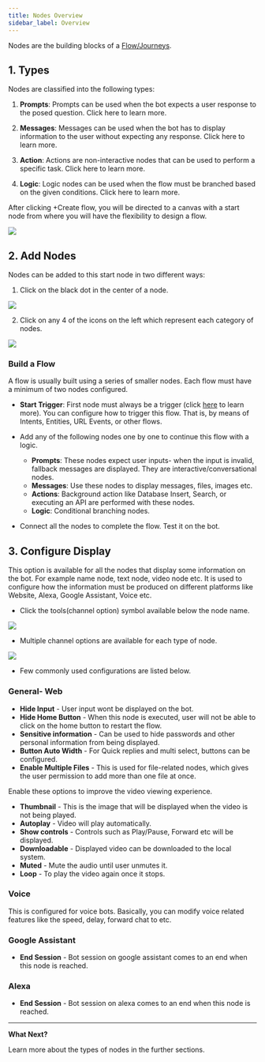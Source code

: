 ```yaml
---
title: Nodes Overview
sidebar_label: Overview
---
```


Nodes are the building blocks of a [Flow/Journeys](https://docs.yellow.ai/docs/platform_concepts/studio/build/journeys).  

## 1. Types 

Nodes are classified into the following types: 
1. **Prompts**: Prompts can be used when the bot expects a user response to the posed question. Click here to learn more. 
 
2. **Messages**: Messages can be used when the bot has to display information to the user without expecting any response. Click here to learn more. 

3. **Action**: Actions are non-interactive nodes that can be used to perform a specific task. Click here to learn more. 

4. **Logic**: Logic nodes can be used when the flow must be branched based on the given conditions. Click here to learn more. 

After clicking +Create flow, you will be directed to a canvas with a start node from where you will have the flexibility to design a flow.


![](https://i.imgur.com/uKrEbNH.jpg)


## 2. Add Nodes

Nodes can be added to this start node in two different ways:

1. Click on the black dot in the center of a node.


![](https://i.imgur.com/04ar7yF.jpg)


2. Click on any 4 of the icons on the left which represent each category of nodes.

![](https://i.imgur.com/vFdHzKo.png)


### Build a Flow 

A flow is usually built using a series of smaller nodes. Each flow must have a minimum of two nodes configured.

* **Start Trigger**: First node must always be a trigger (click [here](https://docs.yellow.ai/docs/platform_concepts/studio/build/journeys) to learn more). You can configure how to trigger this flow. That is, by means of Intents, Entities, URL Events, or other flows.
* Add any of the following nodes one by one to continue this flow with a logic. 
    * **Prompts**: These nodes expect user inputs- when the input is invalid, fallback messages are displayed. They are interactive/conversational nodes.
    * **Messages**: Use these nodes to display messages, files, images etc. 
    * **Actions**: Background action like Database Insert, Search, or executing an API are performed with these nodes.
    * **Logic**: Conditional branching nodes.

* Connect all the nodes to complete the flow. Test it on the bot. 

## 3. Configure Display

This option is available for all the nodes that display some information on the bot. For example name node, text node, video node etc. It is used to configure how the information must be produced on different platforms like Website, Alexa, Google Assistant, Voice etc.

* Click the tools(channel option) symbol available below the node name.  

![](https://i.imgur.com/EFZSXmG.png)

* Multiple channel options are available for each type of node. 

![](https://i.imgur.com/X5unpvO.png)

* Few commonly used configurations are listed below.  

### General- Web

* **Hide Input** - User input wont be displayed on the bot.
* **Hide Home Button** - When this node is executed, user will not be able to click on the home button to restart the flow. 
* **Sensitive information** - Can be used to hide passwords and other personal information from being displayed. 
* **Button Auto Width** - For Quick replies and multi select, buttons can be configured.
* **Enable Multiple Files** - This is used for file-related nodes, which gives the user permission to add more than one file at once.

Enable these options to improve the video viewing experience. 
* **Thumbnail** - This is the image that will be displayed when the video is not being played. 
* **Autoplay** - Video will play automatically.
* **Show controls** - Controls such as Play/Pause, Forward etc will be displayed.
* **Downloadable** - Displayed video can be downloaded to the local system.
* **Muted** - Mute the audio until user unmutes it. 
* **Loop** - To play the video again once it stops.

### Voice

This is configured for voice bots. Basically, you can modify voice related features like the speed, delay, forward chat to etc. 

### Google Assistant 

* **End Session** - Bot session on google assistant comes to an end when this node is reached.

### Alexa 

* **End Session** - Bot session on alexa comes to an end when this node is reached.


-----

**What Next?**

Learn more about the types of nodes in the further sections.